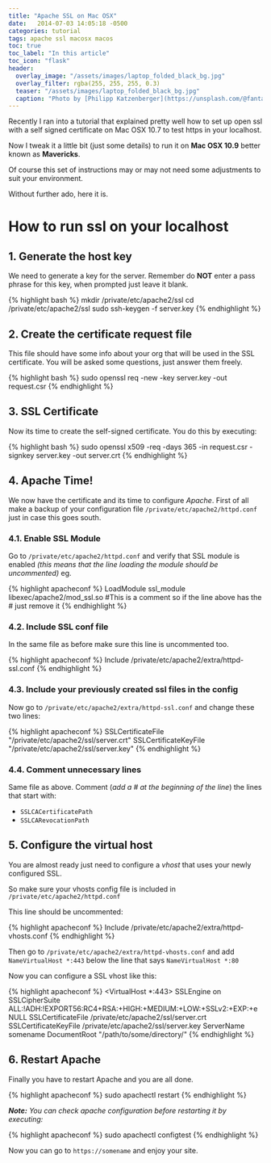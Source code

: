 ```yaml
---
title: "Apache SSL on Mac OSX"
date:   2014-07-03 14:05:18 -0500
categories: tutorial
tags: apache ssl macosx macos
toc: true
toc_label: "In this article"
toc_icon: "flask"
header:
  overlay_image: "/assets/images/laptop_folded_black_bg.jpg"
  overlay_filter: rgba(255, 255, 255, 0.3)
  teaser: "/assets/images/laptop_folded_black_bg.jpg"
  caption: "Photo by [Philipp Katzenberger](https://unsplash.com/@fantasyflip) on Unsplash"
---
```


Recently I ran into a tutorial that explained pretty well how to set up open ssl with a self signed certificate on Mac
OSX 10.7 to test https in your localhost.

Now I tweak it a little bit (just some details) to run it on **Mac OSX 10.9** better known as **Mavericks**.

Of course this set of instructions may or may not need some adjustments to suit your environment.

Without further ado, here it is.

# How to run ssl on your localhost

## 1. Generate the host key
We need to generate a key for the server. Remember do **NOT** enter a pass phrase for this key, when prompted just leave it blank.

{% highlight bash %}
mkdir /private/etc/apache2/ssl
cd /private/etc/apache2/ssl
sudo ssh-keygen -f server.key
{% endhighlight %}


## 2. Create the certificate request file
This file should have some info about your org that will be used in the SSL certificate.
You will be asked some questions, just answer them freely.

{% highlight bash %}
sudo openssl req -new -key server.key -out request.csr
{% endhighlight %}


## 3. SSL Certificate
Now its time to create the self-signed certificate. You do this by executing:

{% highlight bash %}
sudo openssl x509 -req -days 365 -in request.csr -signkey server.key -out server.crt
{% endhighlight %}


## 4. Apache Time!
We now have the certificate and its time to configure *Apache*.
First of all make a backup of your configuration file `/private/etc/apache2/httpd.conf` just in case this goes south.

### 4.1. Enable SSL Module
Go to `/private/etc/apache2/httpd.conf` and verify that SSL module is enabled _(this means that the line loading the module should be uncommented)_ eg.

{% highlight apacheconf %}
LoadModule ssl_module libexec/apache2/mod_ssl.so
#This is a comment so if the line above has the # just remove it
{% endhighlight %}

### 4.2. Include SSL conf file
In the same file as before make sure this line is uncommented too.

{% highlight apacheconf %}
Include /private/etc/apache2/extra/httpd-ssl.conf
{% endhighlight %}

### 4.3. Include your previously created ssl files in the config
Now go to `/private/etc/apache2/extra/httpd-ssl.conf` and change these two lines:

{% highlight apacheconf %}
SSLCertificateFile "/private/etc/apache2/ssl/server.crt"
SSLCertificateKeyFile "/private/etc/apache2/ssl/server.key"
{% endhighlight %}

### 4.4. Comment unnecessary lines
Same file as above. Comment (_add a # at the beginning of the line_) the lines that start with:

- `SSLCACertificatePath`
- `SSLCARevocationPath`


## 5. Configure the virtual host
You are almost ready just need to configure a *vhost* that uses your newly configured SSL.

So make sure your vhosts config file is included in `/private/etc/apache2/httpd.conf`

This line should be uncommented:

{% highlight apacheconf %}
Include /private/etc/apache2/extra/httpd-vhosts.conf
{% endhighlight %}

Then go to `/private/etc/apache2/extra/httpd-vhosts.conf` and add `NameVirtualHost *:443` below the line that says `NameVirtualHost *:80`

Now you can configure a SSL vhost like this:

{% highlight apacheconf %}
<VirtualHost *:443>
    SSLEngine on
    SSLCipherSuite ALL:!ADH:!EXPORT56:RC4+RSA:+HIGH:+MEDIUM:+LOW:+SSLv2:+EXP:+eNULL
    SSLCertificateFile /private/etc/apache2/ssl/server.crt
    SSLCertificateKeyFile /private/etc/apache2/ssl/server.key
    ServerName somename
    DocumentRoot "/path/to/some/directory/"
</VirtualHost>
{% endhighlight %}


## 6. Restart Apache
Finally you have to restart Apache and you are all done.

{% highlight apacheconf %}
sudo apachectl restart
{% endhighlight %}

_**Note:** You can check apache configuration before restarting it by executing:_

{% highlight apacheconf %}
sudo apachectl configtest
{% endhighlight %}


Now you can go to `https://somename` and enjoy your site.
